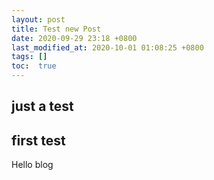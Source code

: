 ```yaml
---
layout: post
title: Test new Post
date: 2020-09-29 23:18 +0800
last_modified_at: 2020-10-01 01:08:25 +0800
tags: []
toc:  true
---
```


## just a test

## first test

Hello blog
